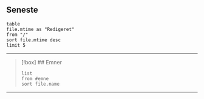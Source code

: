 ## Seneste

```dataview 
table
file.mtime as "Redigeret"
from "/"
sort file.mtime desc
limit 5
```

---

>[!box] ## Emner
>```dataview 
>list
>from #emne 
>sort file.name
>```


---

